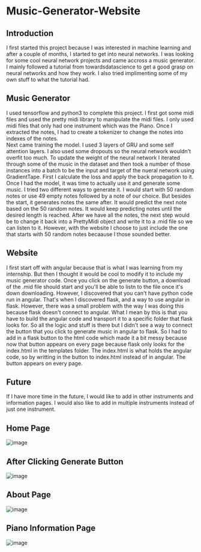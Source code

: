# Music-Generator-Website
## Introduction
I first started this project because I was interested in machine learning and after a couple of months, I started to get into neural networks. I was looking for some cool neural network projects and came accross a music generator. I mainly followed a tutorial from towardsdatascience to get a good grasp on neural networks and how they work. I also tried implimenting some of my own stuff to what the tutorial had.
## Music Generator
I used tensorflow and python3 to complete this project. I first got some midi files and used the pretty midi library to manipulate the midi files. I only used midi files that only had one instrument which was the Piano. Once I extracted the notes, I had to create a tokenizer to change the notes into indexes of the notes.  
Next came training the model. I used 3 layers of GRU and some self attention layers. I also used some dropouts so the neural network wouldn't overfit too much. To update the weight of the neural network I iterated through some of the music in the dataset and then took a number of those instances into a batch to be the input and target of the nueral network using GradientTape. First I calculate the loss and apply the back propagation to it. Once I had the model, it was time to actually use it and generate some music. I tried two different ways to generate it. I would start with 50 random notes or use 49 empty notes followed by a note of our choice. But besides the start, it generates notes the same after. It would predict the next note based on the 50 random notes. It would keep predicting notes until the desired length is reached. After we have all the notes, the next step would be to change it back into a PrettyMidi object and write it to a .mid file so we can listen to it. However, with the website I choose to just include the one that starts with 50 random notes becaause I those sounded better.
## Website
I first start off with angular because that is what I was learning from my internship. But then I thought it would be cool to modify it to include my music generator code. Once you click on the generate button, a download of the .mid file should start and you'll be able to listn to the file once it's down downloading. However, I discovered that you can't have python code run in angular. That's when I discovered flask, and a way to use angular in flask. However, there was a small problem with the way I was doing this because flask doesn't connect to angular. What I mean by this is that you have to build the angular code and transport it to a specific folder that flask looks for. So all the logic and stuff is there but I didn't see a way to connect the button that you click to generate music in angular to flask. So I had to add in a flask button to the html code which made it a bit messy because now that button appears on every page because flask only looks for the index.html in the templates folder. The index.html is what holds the angular code, so by writting in the button to index.html instead of in angular. The button appears on every page.  
## Future
If I have more time in the future, I would like to add in other instruments and information pages. I would also like to add in multiple instruments instead of just one instrument.  
## Home Page
![image](https://user-images.githubusercontent.com/54549208/88577019-f614d700-d00b-11ea-9108-d64a6054fefd.png)  
## After Clicking Generate Button
![image](https://user-images.githubusercontent.com/54549208/88577030-fb722180-d00b-11ea-970d-fa4d1816ac89.png)  
## About Page
![image](https://user-images.githubusercontent.com/54549208/88577034-ff05a880-d00b-11ea-835c-04dd77583bac.png)  
## Piano Information Page
![image](https://user-images.githubusercontent.com/54549208/88577048-01680280-d00c-11ea-881e-556e2caef898.png)
